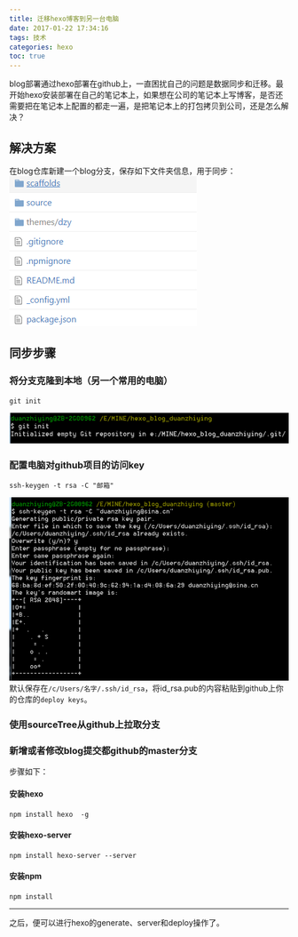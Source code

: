 ```yaml
---
title: 迁移hexo博客到另一台电脑
date: 2017-01-22 17:34:16
tags: 技术
categories: hexo
toc: true
---
```


blog部署通过hexo部署在github上，一直困扰自己的问题是数据同步和迁移。最开始hexo安装部署在自己的笔记本上，如果想在公司的笔记本上写博客，是否还需要把在笔记本上配置的都走一遍，是把笔记本上的打包拷贝到公司，还是怎么解决？

<!--more-->

## 解决方案
在blog仓库新建一个blog分支，保存如下文件夹信息，用于同步：
![blog分支信息](/images/posts/2017.1.23/blog.png)

## 同步步骤

### 将分支克隆到本地（另一个常用的电脑）
```dos
git init
```

![gitinit](/images/posts/2017.1.23/gitinit.png)

### 配置电脑对github项目的访问key
```dos
ssh-keygen -t rsa -C "邮箱"
```
![ssh-keygen](/images/posts/2017.1.23/ssh-keygen.png)
默认保存在`/c/Users/名字/.ssh/id_rsa`，将id_rsa.pub的内容粘贴到github上你的仓库的`deploy keys`。

### 使用sourceTree从github上拉取分支

### 新增或者修改blog提交都github的master分支
步骤如下：

#### 安装hexo

```dos
npm install hexo  -g
```
#### 安装hexo-server

```dos
npm install hexo-server --server
```
#### 安装npm
```doc
npm install
```

----
之后，便可以进行hexo的generate、server和deploy操作了。




